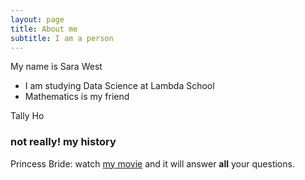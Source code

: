 ```yaml
---
layout: page
title: About me
subtitle: I am a person
---
```


My name is Sara West

- I am studying Data Science at Lambda School
- Mathematics is my friend

Tally Ho

### not really! my history

Princess Bride: watch [my movie](https://en.wikipedia.org/wiki/The_Princess_Bride_%28film%29) and it will answer **all** your questions.
